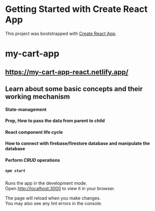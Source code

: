 # Getting Started with Create React App

This project was bootstrapped with [Create React App](https://github.com/facebook/create-react-app).

# my-cart-app

## https://my-cart-app-react.netlify.app/

## Learn about some basic concepts and their working mechanism

#### State-management

#### Prop, How to pass the data from parent to child

#### React component life cycle

#### How to connect with firebase/firestore database and manipulate the database

#### Perform *CRUD* operations




##### `npm start`

Runs the app in the development mode.\
Open [http://localhost:3000](http://localhost:3000) to view it in your browser.

The page will reload when you make changes.\
You may also see any lint errors in the console.

